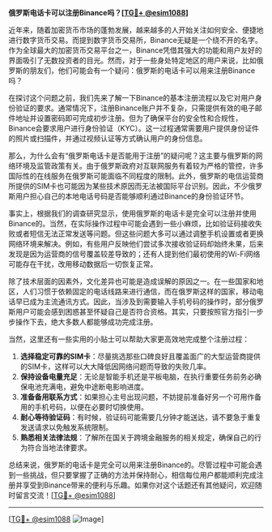**俄罗斯电话卡可以注册Binance吗？[[TG💪+ @esim1088](https://t.me/s/esim1088)]**

近年来，随着加密货币市场的蓬勃发展，越来越多的人开始关注如何安全、便捷地进行数字货币交易。而提到数字货币交易所，Binance无疑是一个绕不开的名字。作为全球最大的加密货币交易平台之一，Binance凭借其强大的功能和用户友好的界面吸引了无数投资者的目光。然而，对于一些身处特定地区的用户来说，比如俄罗斯的朋友们，他们可能会有一个疑问：俄罗斯的电话卡可以用来注册Binance吗？

在探讨这个问题之前，我们先来了解一下Binance的基本注册流程以及它对用户身份验证的要求。通常情况下，注册Binance账户并不复杂，只需提供有效的电子邮件地址并设置密码即可完成初步注册。但为了确保平台的安全性和合规性，Binance会要求用户进行身份验证（KYC）。这一过程通常需要用户提供身份证件的照片或扫描件，并通过视频认证等方式确认用户的身份信息。

那么，为什么会有“俄罗斯电话卡是否能用于注册”的疑问呢？这主要与俄罗斯的网络环境及监管政策有关。由于俄罗斯政府对互联网服务有着较为严格的管控，许多国际性的在线服务在俄罗斯可能面临不同程度的限制。此外，俄罗斯的电信运营商所提供的SIM卡也可能因为某些技术原因而无法被国际平台识别。因此，不少俄罗斯用户担心自己的本地电话号码是否能够顺利通过Binance的身份验证环节。

事实上，根据我们的调查研究显示，使用俄罗斯的电话卡是完全可以注册并使用Binance的。当然，在实际操作过程中可能会遇到一些小麻烦，比如验证码接收失败或者短信无法正常发送等问题。但这些问题大多可以通过调整手机设置或者更换网络环境来解决。例如，有些用户反映他们尝试多次接收验证码却始终未果，后来发现是因为运营商的信号覆盖较差导致的；还有人提到他们最初使用的Wi-Fi网络可能存在干扰，改用移动数据后一切恢复正常。

除了技术层面的因素外，文化差异也可能是造成误解的原因之一。在一些国家和地区，人们习惯于依赖固定的电话线路来进行通信，而在俄罗斯这样的国家，移动电话早已成为主流通讯方式。因此，当涉及到需要输入手机号码的操作时，部分俄罗斯用户可能会感到困惑甚至怀疑自己是否符合资格。其实，只要按照官方指引一步步操作下去，绝大多数人都能够成功完成注册。

当然，这里还有一些实用的小贴士可以帮助大家更高效地完成整个注册过程：

1. **选择稳定可靠的SIM卡**：尽量挑选那些口碑良好且覆盖面广的大型运营商提供的SIM卡，这样可以大大降低因网络问题而导致的失败几率。
2. **保持设备电量充足**：无论是智能手机还是平板电脑，在执行重要任务前务必确保电池充满电，避免中途断电影响进度。
3. **准备备用联系方式**：如果担心主号出现问题，不妨提前准备好另一个可用作备用的手机号码，以便在必要时切换使用。
4. **耐心等待验证码**：有时候，验证码可能需要几分钟才能送达，请不要急于重复发送请求以免触发系统限制。
5. **熟悉相关法律法规**：了解所在国关于跨境金融服务的相关规定，确保自己的行为符合当地法律要求。

总结来说，俄罗斯的电话卡是完全可以用来注册Binance的。尽管过程中可能会遇到一些挑战，但只要掌握了正确的方法并保持耐心，相信每位用户都能顺利完成注册并享受到Binance带来的便利与乐趣。如果你对这个话题还有其他疑问，欢迎随时留言交流！[[TG💪+ @esim1088](https://t.me/s/esim1088)]

---

[[TG💪+ @esim1088](https://t.me/s/esim1088) ![Image](https://i.postimg.cc/4NQfJmqS/Snipaste-2025-05-13-00-14-12.png)]